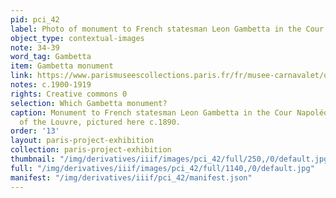 ```yaml
---
pid: pci_42
label: Photo of monument to French statesman Leon Gambetta in the Cour Napol√©on
object_type: contextual-images
note: 34-39
word_tag: Gambetta
item: Gambetta monument
link: https://www.parismuseescollections.paris.fr/fr/musee-carnavalet/oeuvres/monument-de-leon-gambetta-1838-1882-place-du-carrousel-1er-arrondissement-0#infos-principales
notes: c.1900-1919
rights: Creative commons 0
selection: Which Gambetta monument?
caption: Monument to French statesman Leon Gambetta in the Cour Napoléon in front
  of the Louvre, pictured here c.1890.
order: '13'
layout: paris-project-exhibition
collection: paris-project-exhibition
thumbnail: "/img/derivatives/iiif/images/pci_42/full/250,/0/default.jpg"
full: "/img/derivatives/iiif/images/pci_42/full/1140,/0/default.jpg"
manifest: "/img/derivatives/iiif/pci_42/manifest.json"
---
```

